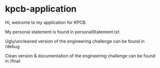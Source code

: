 # kpcb-application

Hi, welcome to my application for KPCB.

My personal statement is found in personalStatement.txt

Ugly/uncleaned version of the engineering challenge can be found in /debug


Clean version & documentation of the engineering challenge can be found in /final
